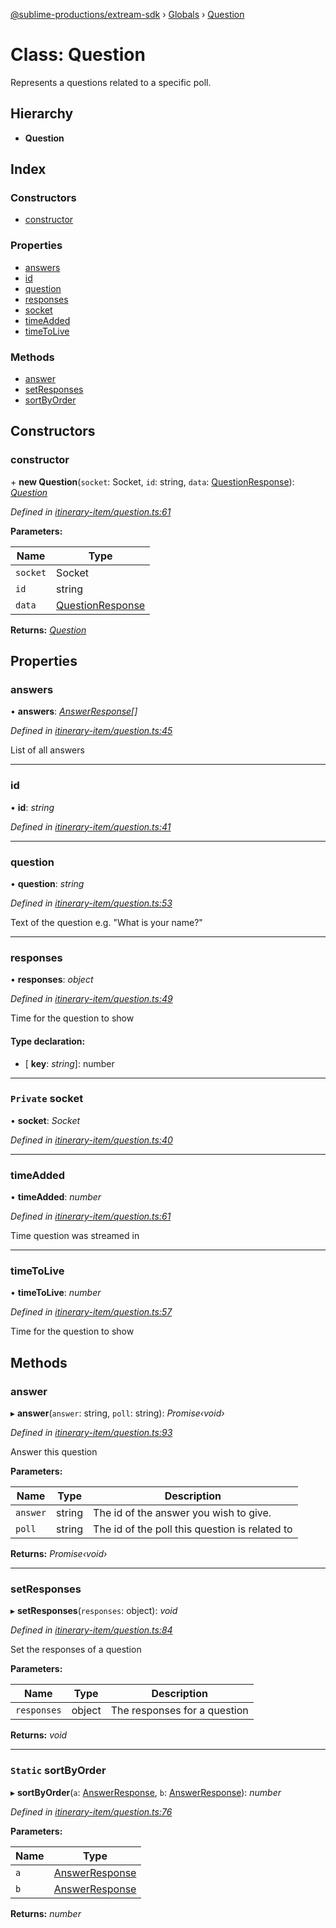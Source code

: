 [@sublime-productions/extream-sdk](../README.md) › [Globals](../globals.md) › [Question](question.md)

# Class: Question

Represents a questions related to a specific poll.

## Hierarchy

* **Question**

## Index

### Constructors

* [constructor](question.md#constructor)

### Properties

* [answers](question.md#answers)
* [id](question.md#id)
* [question](question.md#question)
* [responses](question.md#responses)
* [socket](question.md#private-socket)
* [timeAdded](question.md#timeadded)
* [timeToLive](question.md#timetolive)

### Methods

* [answer](question.md#answer)
* [setResponses](question.md#setresponses)
* [sortByOrder](question.md#static-sortbyorder)

## Constructors

###  constructor

\+ **new Question**(`socket`: Socket, `id`: string, `data`: [QuestionResponse](../interfaces/questionresponse.md)): *[Question](question.md)*

*Defined in [itinerary-item/question.ts:61](https://github.com/Extream-SaaS/ex-sdk/blob/8b68273/src/itinerary-item/question.ts#L61)*

**Parameters:**

Name | Type |
------ | ------ |
`socket` | Socket |
`id` | string |
`data` | [QuestionResponse](../interfaces/questionresponse.md) |

**Returns:** *[Question](question.md)*

## Properties

###  answers

• **answers**: *[AnswerResponse](../interfaces/answerresponse.md)[]*

*Defined in [itinerary-item/question.ts:45](https://github.com/Extream-SaaS/ex-sdk/blob/8b68273/src/itinerary-item/question.ts#L45)*

List of all answers

___

###  id

• **id**: *string*

*Defined in [itinerary-item/question.ts:41](https://github.com/Extream-SaaS/ex-sdk/blob/8b68273/src/itinerary-item/question.ts#L41)*

___

###  question

• **question**: *string*

*Defined in [itinerary-item/question.ts:53](https://github.com/Extream-SaaS/ex-sdk/blob/8b68273/src/itinerary-item/question.ts#L53)*

Text of the question e.g. "What is your name?"

___

###  responses

• **responses**: *object*

*Defined in [itinerary-item/question.ts:49](https://github.com/Extream-SaaS/ex-sdk/blob/8b68273/src/itinerary-item/question.ts#L49)*

Time for the question to show

#### Type declaration:

* \[ **key**: *string*\]: number

___

### `Private` socket

• **socket**: *Socket*

*Defined in [itinerary-item/question.ts:40](https://github.com/Extream-SaaS/ex-sdk/blob/8b68273/src/itinerary-item/question.ts#L40)*

___

###  timeAdded

• **timeAdded**: *number*

*Defined in [itinerary-item/question.ts:61](https://github.com/Extream-SaaS/ex-sdk/blob/8b68273/src/itinerary-item/question.ts#L61)*

Time question was streamed in

___

###  timeToLive

• **timeToLive**: *number*

*Defined in [itinerary-item/question.ts:57](https://github.com/Extream-SaaS/ex-sdk/blob/8b68273/src/itinerary-item/question.ts#L57)*

Time for the question to show

## Methods

###  answer

▸ **answer**(`answer`: string, `poll`: string): *Promise‹void›*

*Defined in [itinerary-item/question.ts:93](https://github.com/Extream-SaaS/ex-sdk/blob/8b68273/src/itinerary-item/question.ts#L93)*

Answer this question

**Parameters:**

Name | Type | Description |
------ | ------ | ------ |
`answer` | string | The id of the answer you wish to give. |
`poll` | string | The id of the poll this question is related to  |

**Returns:** *Promise‹void›*

___

###  setResponses

▸ **setResponses**(`responses`: object): *void*

*Defined in [itinerary-item/question.ts:84](https://github.com/Extream-SaaS/ex-sdk/blob/8b68273/src/itinerary-item/question.ts#L84)*

Set the responses of a question

**Parameters:**

Name | Type | Description |
------ | ------ | ------ |
`responses` | object | The responses for a question  |

**Returns:** *void*

___

### `Static` sortByOrder

▸ **sortByOrder**(`a`: [AnswerResponse](../interfaces/answerresponse.md), `b`: [AnswerResponse](../interfaces/answerresponse.md)): *number*

*Defined in [itinerary-item/question.ts:76](https://github.com/Extream-SaaS/ex-sdk/blob/8b68273/src/itinerary-item/question.ts#L76)*

**Parameters:**

Name | Type |
------ | ------ |
`a` | [AnswerResponse](../interfaces/answerresponse.md) |
`b` | [AnswerResponse](../interfaces/answerresponse.md) |

**Returns:** *number*
